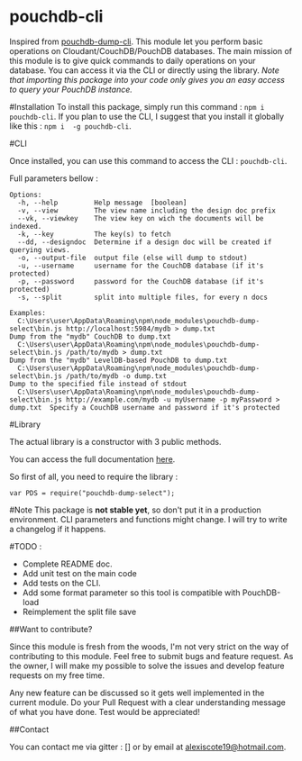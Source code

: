# pouchdb-cli
Inspired from [pouchdb-dump-cli](https://www.npmjs.com/package/pouchdb-dump-cli). This module let you perform basic operations on Cloudant/CouchDB/PouchDB databases. The main mission of this module is to give quick commands to daily operations on your database. You can access it via the CLI or directly using the library. *Note that importing this package into your code only gives you an easy access to query your PouchDB instance.*

#Installation
To install this package, simply run this command : `npm i pouchdb-cli`. 
If you plan to use the CLI, I suggest that you install it globally like this : `npm i  -g pouchdb-cli`.


#CLI

Once installed, you can use this command to access the CLI : `pouchdb-cli`.

Full parameters bellow :

```
Options:
  -h, --help         Help message  [boolean]
  -v, --view         The view name including the design doc prefix
  --vk, --viewkey    The view key on wich the documents will be indexed.
  -k, --key          The key(s) to fetch
  --dd, --designdoc  Determine if a design doc will be created if querying views.
  -o, --output-file  output file (else will dump to stdout)
  -u, --username     username for the CouchDB database (if it's protected)
  -p, --password     password for the CouchDB database (if it's protected)
  -s, --split        split into multiple files, for every n docs

Examples:
  C:\Users\user\AppData\Roaming\npm\node_modules\pouchdb-dump-select\bin.js http://localhost:5984/mydb > dump.txt                           Dump from the "mydb" CouchDB to dump.txt
  C:\Users\user\AppData\Roaming\npm\node_modules\pouchdb-dump-select\bin.js /path/to/mydb > dump.txt                                        Dump from the "mydb" LevelDB-based PouchDB to dump.txt
  C:\Users\user\AppData\Roaming\npm\node_modules\pouchdb-dump-select\bin.js /path/to/mydb -o dump.txt                                       Dump to the specified file instead of stdout
  C:\Users\user\AppData\Roaming\npm\node_modules\pouchdb-dump-select\bin.js http://example.com/mydb -u myUsername -p myPassword > dump.txt  Specify a CouchDB username and password if it's protected

```



#Library

The actual library is a constructor with 3 public methods. 

You can access the full documentation [here](https://popojargo.github.io/pouchdb-dump-select/docs/index.html).

So first of all, you  need to require the library :
```
var PDS = require("pouchdb-dump-select");
```





#Note
This package is **not stable yet**, so don't put it in a production environment. CLI parameters and functions might change. I will try to write a changelog if it happens.



#TODO :
- Complete README doc.
- Add unit test on the main code
- Add tests on the CLI.
- Add some format parameter so this tool is compatible with PouchDB-load
- Reimplement the split file save


##Want to contribute?

Since this module is fresh from the woods, I'm not very strict on the way of contributing to this module. Feel free to submit bugs and feature request. As the owner, I will make my possible to solve the issues and develop feature requests on my free time.

Any new feature can be discussed so it gets well implemented in the current module. Do your Pull Request with a clear understanding message of what you have done. Test would be appreciated!

##Contact

You can contact me via gitter : [] or by email at alexiscote19@hotmail.com.



